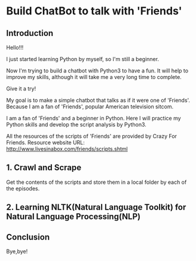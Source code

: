 # Build ChatBot to talk with 'Friends'


## Introduction 


Hello!!!


I just started learning Python by myself, so I'm still a beginner.


Now I'm trying to build a chatbot with Python3 to have a fun. 
It will help to improve my skills, although it will take me a very long time to complete.


Give it a try!


My goal is to make a simple chatbot that talks as if it were one of 'Friends'. 
Because I am a fan of 'Friends', popular American television sitcom.


I am a fan of 'Friends' and a beginner in Python.
Here I will practice my Python skills and develop the script analysis by Python3. 


All the resources of the scripts of 'Friends' are provided by Crazy For Friends.           Resource website URL: http://www.livesinabox.com/friends/scripts.shtml


## 1. Crawl and Scrape


Get the contents of the scripts and store them in a local folder by each of the episodes.


## 2. Learning NLTK(Natural Language Toolkit) for Natural Language Processing(NLP)



## Conclusion


Bye,bye!
